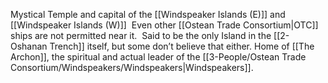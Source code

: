 Mystical Temple and capital of the [[Windspeaker Islands (E)]] and [[Windspeaker Islands (W)]]  Even other [[Ostean Trade Consortium|OTC]] ships are not permitted near it.  Said to be the only Island in the [[2-Oshanan Trench]] itself, but some don’t believe that either.  Home of [[The Archon]], the spiritual and actual leader of the [[3-People/Ostean Trade Consortium/Windspeakers/Windspeakers|Windspeakers]].